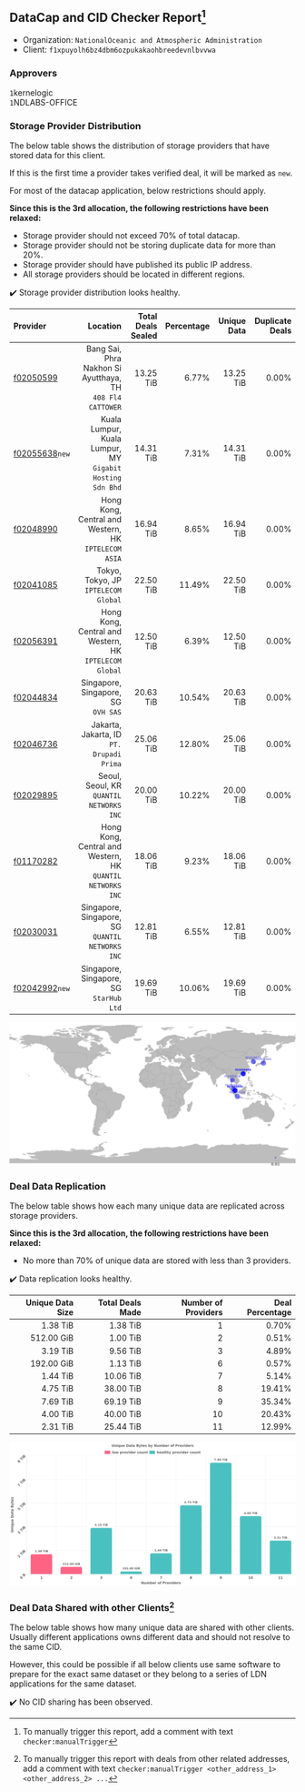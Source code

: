 ## DataCap and CID Checker Report[^1]
 - Organization: `NationalOceanic and Atmospheric Administration`
 - Client: `f1xpuyolh6bz4dbm6ozpukakaohbreedevnlbvvwa`
### Approvers
`1`kernelogic<br/>`1`NDLABS-OFFICE

### Storage Provider Distribution
The below table shows the distribution of storage providers that have stored data for this client.

If this is the first time a provider takes verified deal, it will be marked as `new`.

For most of the datacap application, below restrictions should apply.

**Since this is the 3rd allocation, the following restrictions have been relaxed:**
 - Storage provider should not exceed 70% of total datacap.
 - Storage provider should not be storing duplicate data for more than 20%.
 - Storage provider should have published its public IP address.
 - All storage providers should be located in different regions.

✔️ Storage provider distribution looks healthy.

| Provider                                                    |                                                      Location | Total Deals Sealed | Percentage | Unique Data | Duplicate Deals |
| :---------------------------------------------------------- | ------------------------------------------------------------: | -----------------: | ---------: | ----------: | --------------: |
| [f02050599](https://filfox.info/en/address/f02050599)       | Bang Sai, Phra Nakhon Si Ayutthaya, TH<br/>`408 Fl4 CATTOWER` |          13.25 TiB |      6.77% |   13.25 TiB |           0.00% |
| [f02055638](https://filfox.info/en/address/f02055638)`new`  |  Kuala Lumpur, Kuala Lumpur, MY<br/>`Gigabit Hosting Sdn Bhd` |          14.31 TiB |      7.31% |   14.31 TiB |           0.00% |
| [f02048990](https://filfox.info/en/address/f02048990)       |       Hong Kong, Central and Western, HK<br/>`IPTELECOM ASIA` |          16.94 TiB |      8.65% |   16.94 TiB |           0.00% |
| [f02041085](https://filfox.info/en/address/f02041085)       |                       Tokyo, Tokyo, JP<br/>`IPTELECOM Global` |          22.50 TiB |     11.49% |   22.50 TiB |           0.00% |
| [f02056391](https://filfox.info/en/address/f02056391)       |     Hong Kong, Central and Western, HK<br/>`IPTELECOM Global` |          12.50 TiB |      6.39% |   12.50 TiB |           0.00% |
| [f02044834](https://filfox.info/en/address/f02044834)       |                        Singapore, Singapore, SG<br/>`OVH SAS` |          20.63 TiB |     10.54% |   20.63 TiB |           0.00% |
| [f02046736](https://filfox.info/en/address/f02046736)       |                  Jakarta, Jakarta, ID<br/>`PT. Drupadi Prima` |          25.06 TiB |     12.80% |   25.06 TiB |           0.00% |
| [f02029895](https://filfox.info/en/address/f02029895)       |                   Seoul, Seoul, KR<br/>`QUANTIL NETWORKS INC` |          20.00 TiB |     10.22% |   20.00 TiB |           0.00% |
| [f01170282](https://filfox.info/en/address/f01170282)       | Hong Kong, Central and Western, HK<br/>`QUANTIL NETWORKS INC` |          18.06 TiB |      9.23% |   18.06 TiB |           0.00% |
| [f02030031](https://filfox.info/en/address/f02030031)       |           Singapore, Singapore, SG<br/>`QUANTIL NETWORKS INC` |          12.81 TiB |      6.55% |   12.81 TiB |           0.00% |
| [f02042992](https://filfox.info/en/address/f02042992)`new`  |                    Singapore, Singapore, SG<br/>`StarHub Ltd` |          19.69 TiB |     10.06% |   19.69 TiB |           0.00% |

<img src="https://raw.githubusercontent.com/data-preservation-programs/filplus-checker-assets/main/filecoin-project/filecoin-plus-large-datasets/issues/1651/1678617581538.png"/>

### Deal Data Replication
The below table shows how each many unique data are replicated across storage providers.


**Since this is the 3rd allocation, the following restrictions have been relaxed:**
- No more than 70% of unique data are stored with less than 3 providers.

✔️ Data replication looks healthy.

| Unique Data Size | Total Deals Made | Number of Providers | Deal Percentage |
| ---------------: | ---------------: | ------------------: | --------------: |
|         1.38 TiB |         1.38 TiB |                   1 |           0.70% |
|       512.00 GiB |         1.00 TiB |                   2 |           0.51% |
|         3.19 TiB |         9.56 TiB |                   3 |           4.89% |
|       192.00 GiB |         1.13 TiB |                   6 |           0.57% |
|         1.44 TiB |        10.06 TiB |                   7 |           5.14% |
|         4.75 TiB |        38.00 TiB |                   8 |          19.41% |
|         7.69 TiB |        69.19 TiB |                   9 |          35.34% |
|         4.00 TiB |        40.00 TiB |                  10 |          20.43% |
|         2.31 TiB |        25.44 TiB |                  11 |          12.99% |

<img src="https://raw.githubusercontent.com/data-preservation-programs/filplus-checker-assets/main/filecoin-project/filecoin-plus-large-datasets/issues/1651/1678617582809.png"/>

### Deal Data Shared with other Clients[^3]
The below table shows how many unique data are shared with other clients.
Usually different applications owns different data and should not resolve to the same CID.

However, this could be possible if all below clients use same software to prepare for the exact same dataset or they belong to a series of LDN applications for the same dataset.

✔️ No CID sharing has been observed.

[^1]: To manually trigger this report, add a comment with text `checker:manualTrigger`

[^2]: Deals from those addresses are combined into this report as they are specified with `checker:manualTrigger`

[^3]: To manually trigger this report with deals from other related addresses, add a comment with text `checker:manualTrigger <other_address_1> <other_address_2> ...`
